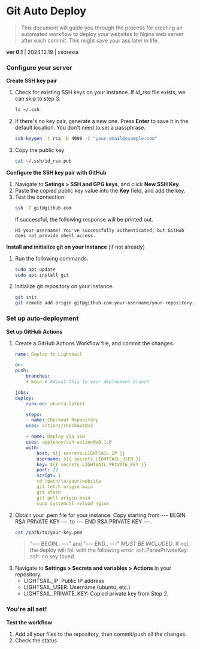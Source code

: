 # Git Auto Deploy

> This document will guide you through the process for creating an automated workflow to deploy your websites to Nginx web server after each commit. This might save your ass later in life.

**ver 0.1** | 2024.12.19 | xsorexia


### Configure your server
**Create SSH key pair**
1. Check for existing SSH keys on your instance. If *id_rsa* file exists, we can skip to step 3.
    ```bash
    ls ~/.ssh
    ```
2. If there's no key pair, generate a new one. Press **Enter** to save it in the default location. You don't need to set a passphrase.
   ```bash
   ssh-keygen -t rsa -b 4096 -C "your-email@example.com"
   ```
3. Copy the public key
   ```bash
   cat ~/.ssh/id_rsa.pub
   ```

**Configure the SSH key pair with GitHub**
1. Navigate to **Setings > SSH and GPG keys**, and click **New SSH Key**.
2. Paste the copied public key value into the **Key** field, and add the key.
3. Test the connection.
   ```bash
   ssh -T git@github.com
   ```
   If successful, the following response will be printed out.
   ```
   Hi your-username! You've successfully authenticated, but GitHub does not provide shell access.
   ```

**Install and initialize git on your instance** (if not already)
1. Run the following commands.
   ```bash
   sudo apt update
   sudo apt install git
   ```
2. Initialize git repository on your instance.
   ```bash
   git init
   git remote add origin git@github.com:your-username/your-repository.git
   ```

### Set up auto-deployment
**Set up GitHub Actions**
1. Create a GitHub Actions Workflow file, and commit the changes.
    ```yaml
    name: Deploy to Lightsail

    on:
    push:
        branches:
        - main # Adjust this to your deployment branch

    jobs:
    deploy:
        runs-on: ubuntu-latest

        steps:
        - name: Checkout Repository
        uses: actions/checkout@v3

        - name: Deploy via SSH
        uses: appleboy/ssh-action@v0.1.6
        with:
            host: ${{ secrets.LIGHTSAIL_IP }}
            username: ${{ secrets.LIGHTSAIL_USER }}
            key: ${{ secrets.LIGHTSAIL_PRIVATE_KEY }}
            port: 22
            script: |
            cd /path/to/your/website
            git fetch origin main
            git stash
            git pull origin main
            sudo systemctl reload nginx
    ```
2. Obtain your .pem file for your instance. Copy starting from --- BEGIN RSA PRIVATE KEY --- to --- END RSA PRIVATE KEY ---.
   ```bash
   cat /path/to/your-key.pem
   ```
      > "--- BEGIN.. ---" and "--- END.. ---" *MUST BE INCLUDED*. If not, the deploy will fail with the following error: ssh.ParsePrivateKey: ssh: no key found.
3. Navigate to **Settings > Secrets and variables > Actions** in your repository.
   - LIGHTSAIL_IP: Public IP address
   - LIGHTSAIL_USER: Username (ubuntu, etc.)
   - LIGHTSAIL_PRIVATE_KEY: Copied private key from Step 2.
  
### You're all set!
**Test the workflow**
1. Add all your files to the repository, then commit/push all the changes.
2. Check the status 